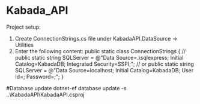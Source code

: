 # Kabada_API
Project setup:
1. Create ConnectionStrings.cs file under KabadaAPI.DataSource -> Utilities
2. Enter the following content:
  public static class ConnectionStrings
  {
      // public static string SQLServer = @"Data Source=.\sqlexpress; Initial Catalog=KabadaDB; Integrated Security=SSPI;";
      // or
      public static string SQLServer = @"Data Source=localhost; Initial Catalog=KabadaDB; User Id=<user>; Password=<password>;";
  }

  
  #Database update
  dotnet-ef database update -s ..\KabadaAPI\KabadaAPI.csproj
